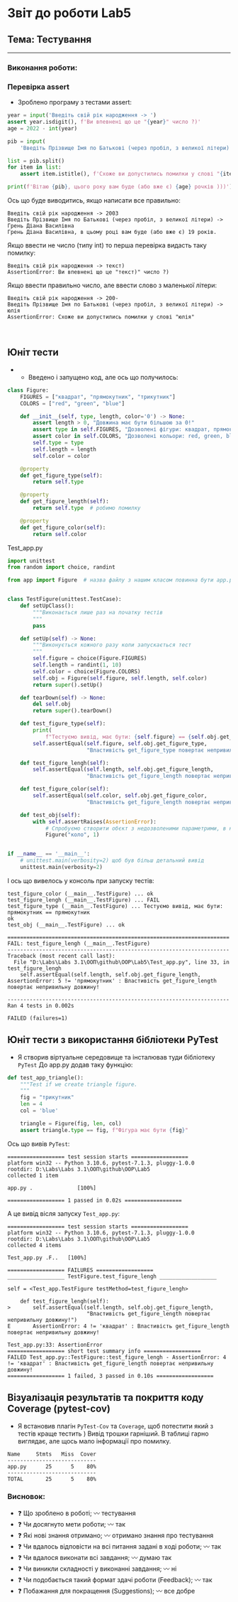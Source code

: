 # Звіт до роботи Lab5

## Тема: Тестування

---

### Виконання роботи:

### Перевірка assert

- Зроблено програму з тестами assert:

```py
year = input('Введіть свій рік народження -> ')
assert year.isdigit(), f'Ви впевнені що це "{year}" число ?)'
age = 2022 - int(year)

pib = input(
    'Введіть Прізвище Імя по Батькові (через пробіл, з великої літери) -> ')

list = pib.split()
for item in list:
    assert item.istitle(), f'Схоже ви допустились помилки у слові "{item}"'

print(f'Вітаю {pib}, цього року вам буде (або вже є) {age} рочків )))')
```

Ось що буде виводитись, якщо написати все правильно:

```
Введіть свій рік народження -> 2003
Введіть Прізвище Імя по Батькові (через пробіл, з великої літери) -> Грень Діана Василівна
Грень Діана Василівна, в цьому році вам буде (або вже є) 19 років.
```

Якщо ввести не число (типу int) то перша перевірка видасть таку помилку:

```
Введіть свій рік народження -> текст)
AssertionError: Ви впевнені що це "текст)" число ?)
```

Якщо ввести правильно число, але ввести слово з маленької літери:

```
Введіть свій рік народження -> 200-
Введіть Прізвище Імя по Батькові (через пробіл, з великої літери) -> юлія
AssertionError: Схоже ви допустились помилки у слові "юлія"
```

<span style='color: rgba(255, 255, 255, 0.2)'>Юлія пишеться з великої<span>





## Юніт тести

- - Введено і запущено код, але ось що получилось:
```py
class Figure:
    FIGURES = ["квадрат", "прямокутник", "трикутник"]
    COLORS = ["red", "green", "blue"]

    def __init__(self, type, length, color='0') -> None:
        assert length > 0, "Довжина має бути більшою за 0!"
        assert type in self.FIGURES, "Дозволені фігури: квадрат, прямокутник, трикутник"
        assert color in self.COLORS, "Дозволені кольори: red, green, blue"
        self.type = type
        self.length = length
        self.color = color

    @property
    def get_figure_type(self):
        return self.type

    @property
    def get_figure_length(self):
        return self.type  # робимо помилку

    @property
    def get_figure_color(self):
        return self.color
```

Test_app.py

```py
import unittest
from random import choice, randint

from app import Figure  # назва файлу з нашим класом повинна бути app.py


class TestFigure(unittest.TestCase):
    def setUpClass():
        """Виконається лише раз на початку тестів
        """
        pass

    def setUp(self) -> None:
        """Виконується кожного разу коли запускається тест
        """
        self.figure = choice(Figure.FIGURES)
        self.length = randint(1, 10)
        self.color = choice(Figure.COLORS)
        self.obj = Figure(self.figure, self.length, self.color)
        return super().setUp()

    def tearDown(self) -> None:
        del self.obj
        return super().tearDown()

    def test_figure_type(self):
        print(
            f"Тестуємо вивід, має бути: {self.figure} == {self.obj.get_figure_type}")
        self.assertEqual(self.figure, self.obj.get_figure_type,
                         "Властивість get_figure_type повертає непривильну фігуру!")

    def test_figure_lengh(self):
        self.assertEqual(self.length, self.obj.get_figure_length,
                         "Властивість get_figure_length повертає непривильну довжину!")

    def test_figure_color(self):
        self.assertEqual(self.color, self.obj.get_figure_color,
                         "Властивість get_figure_length повертає непривильний колір!")

    def test_obj(self):
        with self.assertRaises(AssertionError):
            # Спробуємо створити обєкт з недозволеними параметрими, в нас має бути помилка AssertionError
            Figure("коло", 1)


if __name__ == '__main__':
    # unittest.main(verbosity=2) щоб був більш детальний вивід
    unittest.main(verbosity=2)

```

І ось що вивелось у консоль при запуску тестів:

```
test_figure_color (__main__.TestFigure) ... ok
test_figure_lengh (__main__.TestFigure) ... FAIL
test_figure_type (__main__.TestFigure) ... Тестуємо вивід, має бути: прямокутник == прямокутник
ok
test_obj (__main__.TestFigure) ... ok

======================================================================
FAIL: test_figure_lengh (__main__.TestFigure)
----------------------------------------------------------------------
Traceback (most recent call last):
  File "D:\Labs\Labs 3.1\ООП\github\OOP\Lab5\Test_app.py", line 33, in test_figure_lengh
    self.assertEqual(self.length, self.obj.get_figure_length,
AssertionError: 5 != 'прямокутник' : Властивість get_figure_length повертає непривильну довжину!

----------------------------------------------------------------------
Ran 4 tests in 0.002s

FAILED (failures=1)
```

## Юніт тести з використання бібліотеки PyTest

- Я створив віртуальне середовище та інсталював туди бібліотеку `PyTest`
  До арр.ру додав таку функцію:

```py
def test_app_triangle():
    """Test if we create triangle figure.
    """
    fig = "трикутник"
    len = 4
    col = 'blue'

    triangle = Figure(fig, len, col)
    assert triangle.type == fig, f"Фігура має бути {fig}"
```

Ось що вивів `PyTest`:

```
================== test session starts ==================
platform win32 -- Python 3.10.6, pytest-7.1.3, pluggy-1.0.0
rootdir: D:\Labs\Labs 3.1\ООП\github\OOP\Lab5
collected 1 item

app.py .              [100%]

================== 1 passed in 0.02s ==================
```

А це вивід вісля запуску `Test_app.py`:

```
================== test session starts ==================
platform win32 -- Python 3.10.6, pytest-7.1.3, pluggy-1.0.0
rootdir: D:\Labs\Labs 3.1\ООП\github\OOP\Lab5
collected 4 items

Test_app.py .F..   [100%]

================== FAILURES ==================
__________________ TestFigure.test_figure_lengh __________________

self = <Test_app.TestFigure testMethod=test_figure_lengh>

    def test_figure_lengh(self):
>       self.assertEqual(self.length, self.obj.get_figure_length,
                         "Властивість get_figure_length повертає непривильну довжину!")
E       AssertionError: 4 != 'квадрат' : Властивість get_figure_length повертає непривильну довжину!

Test_app.py:33: AssertionError
================== short test summary info ==================
FAILED Test_app.py::TestFigure::test_figure_lengh - AssertionError: 4 != 'квадрат' : Властивість get_figure_length повертає непривильну довжину!
================== 1 failed, 3 passed in 0.10s ==================
```

## Візуалізація результатів та покриття коду Coverage (pytest-cov)

- Я встановив плагін `PyTest-Cov` та `Coverage`, щоб потестити який з тестів краще тестить )
  Вивід трошки гарніший. В таблиці гарно виглядає, але щось мало інформації про помилку.

```
Name     Stmts   Miss  Cover
----------------------------
app.py      25      5    80%
----------------------------
TOTAL       25      5    80%
```


### Висновок:

- :question: Що зроблено в роботі; :wavy_dash: тестування
- :question: Чи досягнуто мети роботи; :wavy_dash: так
- :question: Які нові знання отримано; :wavy_dash: отримано знання про тестування
- :question: Чи вдалось відповісти на всі питання задані в ході роботи; :wavy_dash: так
- :question: Чи вдалося виконати всі завдання; :wavy_dash: думаю так
- :question: Чи виникли складності у виконанні завдання; :wavy_dash: ні
- :question: Чи подобається такий формат здачі роботи (Feedback); :wavy_dash: так
- :question: Побажання для покращення (Suggestions); :wavy_dash: все добре